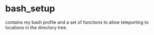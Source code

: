 # bash_setup
contains my bash profile and a set of functions to allow teleporting to locations in the directory tree.
